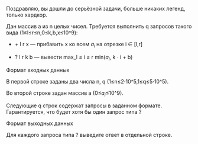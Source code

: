 Поздравляю, вы дошли до серьёзной задачи, больше никаких легенд, только хардкор.

Дан массив a из n целых чисел. Требуется выполнить q запросов такого вида (1≤l≤r≤n,0≤k,b,x≤10^9):

- $+$ l r x — прибавить x ко всем $a_i$ на отрезке i ∈ [l,r]

- ? l r k b — вывести max_l ≤ i ≤ r min($a_i$, k ⋅ i + b)

Формат входных данных

В первой строке заданы два числа n, q (1≤n≤2⋅10^5,1≤q≤5⋅10^5).

Во второй строке задан массив a (0≤$a_i$≤10^9).

Следующие q строк содержат запросы в заданном формате. Гарантируется, что будет хотя бы один запрос типа ?

Формат выходных данных

Для каждого запроса типа ? выведите ответ в отдельной строке.
